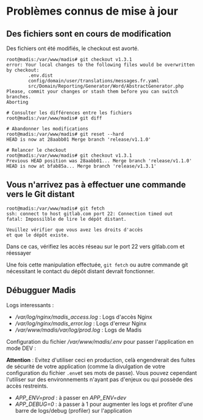 Problèmes connus de mise à jour
=============================

## Des fichiers sont en cours de modification

Des fichiers ont été modifiés, le checkout est avorté.
```shell
root@madis:/var/www/madis# git checkout v1.3.1
error: Your local changes to the following files would be overwritten by checkout:
        .env.dist
        config/domain/user/translations/messages.fr.yaml
        src/Domain/Reporting/Generator/Word/AbstractGenerator.php
Please, commit your changes or stash them before you can switch branches.
Aborting

# Consulter les différences entre les fichiers
root@madis:/var/www/madis# git diff

# Abandonner les modifications
root@madis:/var/www/madis# git reset --hard
HEAD is now at 28aabb01 Merge branch 'release/v1.1.0'

# Relancer le checkout
root@madis:/var/www/madis# git checkout v1.3.1
Previous HEAD position was 28aabb01... Merge branch 'release/v1.1.0'
HEAD is now at bfab85a... Merge branch 'release/v1.3.1'
```

## Vous n'arrivez pas à effectuer une commande vers le Git distant

```shell
root@madis:/var/www/madis# git fetch
ssh: connect to host gitlab.com port 22: Connection timed out
fatal: Impossilble de lire le dépôt distant.

Veuillez vérifier que vous avez les droits d'accès
et que le dépôt existe.
```

Dans ce cas, vérifiez les accès réseau sur le port 22 vers gitlab.com et réessayer

Une fois cette manipulation effectuée, `git fetch` ou autre commande git nécessitant
le contact du dépôt distant devrait fonctionner.

## Débugguer Madis

Logs interessants :

- */var/log/nginx/madis_access.log* : Logs d'accès Nginx
- */var/log/nginx/madis_error.log* : Logs d'erreur Nginx
- */var/www/madis/var/log/prod.log* : Logs de Madis

Configuration du fichier */var/www/madis/.env* pour passer l'application en mode DEV :

**Attention** : Evitez d'utiliser ceci en production, celà engendrerait des fuites de sécurité
de votre application (comme la divulgation de votre configuration du fichier `.env`et ses mots de passe).
Vous pouvez cependant l'utiliser sur des environnements n'ayant pas d'enjeux ou qui possède des accès restreints.

* *APP_ENV=prod* : à passer en *APP_ENV=dev*
* *APP_DEBUG=0* : à passer à 1 pour augmenter les logs et profiter d'une barre de logs/debug (profiler) sur l'application
